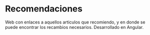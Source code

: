 # Recomendaciones
Web con enlaces a aquellos articulos que recomiendo, y en donde se puede encontrar los recambios necesarios. Desarrollado en Angular.
